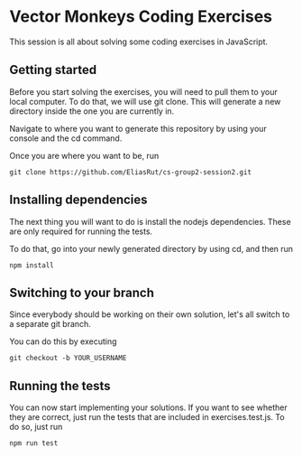 # Vector Monkeys Coding Exercises
This session is all about solving some coding exercises in JavaScript.

## Getting started
Before you start solving the exercises, you will need to pull them to your local computer.
To do that, we will use git clone. This will generate a new directory inside the one you are currently in.

Navigate to where you want to generate this repository by using your console and the cd command.

Once you are where you want to be, run
```
git clone https://github.com/EliasRut/cs-group2-session2.git
```

## Installing dependencies
The next thing you will want to do is install the nodejs dependencies. These are only required for
running the tests.

To do that, go into your newly generated directory by using cd, and then run
```
npm install
```

## Switching to your branch
Since everybody should be working on their own solution, let's all switch to a separate git branch.

You can do this by executing
```
git checkout -b YOUR_USERNAME
```

## Running the tests
You can now start implementing your solutions. If you want to see whether they are correct, just run
the tests that are included in exercises.test.js. To do so, just run
```
npm run test
```
